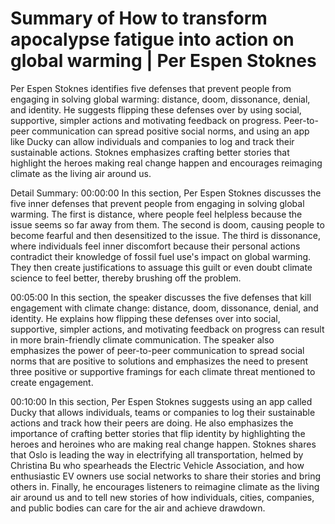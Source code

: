 # Summary of How to transform apocalypse fatigue into action on global warming | Per Espen Stoknes

Per Espen Stoknes identifies five defenses that prevent people from engaging in solving global warming: distance, doom, dissonance, denial, and identity. He suggests flipping these defenses over by using social, supportive, simpler actions and motivating feedback on progress. Peer-to-peer communication can spread positive social norms, and using an app like Ducky can allow individuals and companies to log and track their sustainable actions. Stoknes emphasizes crafting better stories that highlight the heroes making real change happen and encourages reimaging climate as the living air around us.

Detail Summary: 
00:00:00
In this section, Per Espen Stoknes discusses the five inner defenses that prevent people from engaging in solving global warming. The first is distance, where people feel helpless because the issue seems so far away from them. The second is doom, causing people to become fearful and then desensitized to the issue. The third is dissonance, where individuals feel inner discomfort because their personal actions contradict their knowledge of fossil fuel use's impact on global warming. They then create justifications to assuage this guilt or even doubt climate science to feel better, thereby brushing off the problem.

00:05:00
In this section, the speaker discusses the five defenses that kill engagement with climate change: distance, doom, dissonance, denial, and identity. He explains how flipping these defenses over into social, supportive, simpler actions, and motivating feedback on progress can result in more brain-friendly climate communication. The speaker also emphasizes the power of peer-to-peer communication to spread social norms that are positive to solutions and emphasizes the need to present three positive or supportive framings for each climate threat mentioned to create engagement.

00:10:00
In this section, Per Espen Stoknes suggests using an app called Ducky that allows individuals, teams or companies to log their sustainable actions and track how their peers are doing. He also emphasizes the importance of crafting better stories that flip identity by highlighting the heroes and heroines who are making real change happen. Stoknes shares that Oslo is leading the way in electrifying all transportation, helmed by Christina Bu who spearheads the Electric Vehicle Association, and how enthusiastic EV owners use social networks to share their stories and bring others in. Finally, he encourages listeners to reimagine climate as the living air around us and to tell new stories of how individuals, cities, companies, and public bodies can care for the air and achieve drawdown.

